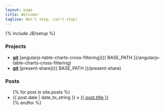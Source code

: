 ```yaml
---
layout: page
title: Welcome!
tagline: Won't stop, can't stop!
---
```

{% include JB/setup %}

### Projects
* **[git](https://github.com/jonrosenberg/angularjs-table-charts-cross-filtering)** [angularjs-table-charts-cross-filtering]({{ BASE_PATH }}/angularjs-table-charts-cross-filtering)
* **[git](https://github.com/jonrosenberg/present-share)** [present-share]({{ BASE_PATH }}/present-share)

### Posts
<ul class="posts">
  {% for post in site.posts %}
    <li><span>{{ post.date | date_to_string }}</span> &raquo; <a href="{{ BASE_PATH }}{{ post.url }}">{{ post.title }}</a></li>
  {% endfor %}
</ul>



